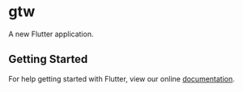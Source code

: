 # gtw

A new Flutter application.

## Getting Started

For help getting started with Flutter, view our online
[documentation](https://flutter.io/).
